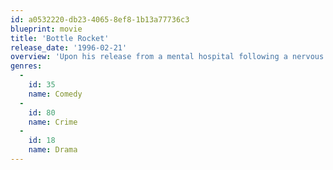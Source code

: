```yaml
---
id: a0532220-db23-4065-8ef8-1b13a77736c3
blueprint: movie
title: 'Bottle Rocket'
release_date: '1996-02-21'
overview: 'Upon his release from a mental hospital following a nervous breakdown, the directionless Anthony joins his friend Dignan, who seems far less sane than the former. Dignan has hatched a hair-brained scheme for an as-yet-unspecified crime spree that somehow involves his former boss, the (supposedly) legendary Mr. Henry.'
genres:
  -
    id: 35
    name: Comedy
  -
    id: 80
    name: Crime
  -
    id: 18
    name: Drama
---
```


